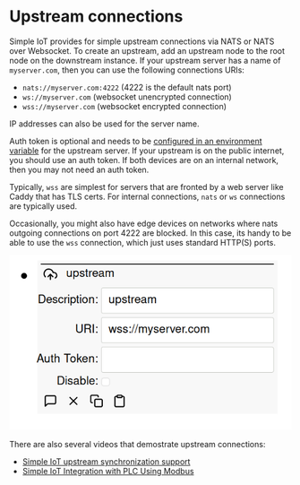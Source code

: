 # Upstream connections

Simple IoT provides for simple upstream connections via NATS or NATS over
Websocket. To create an upstream, add an upstream node to the root node on the
downstream instance. If your upstream server has a name of `myserver.com`, then
you can use the following connections URIs:

- `nats://myserver.com:4222` (4222 is the default nats port)
- `ws://myserver.com` (websocket unencrypted connection)
- `wss://myserver.com` (websocket encrypted connection)

IP addresses can also be used for the server name.

Auth token is optional and needs to be
[configured in an environment variable](configuration.md) for the upstream
server. If your upstream is on the public internet, you should use an auth
token. If both devices are on an internal network, then you may not need an auth
token.

Typically, `wss` are simplest for servers that are fronted by a web server like
Caddy that has TLS certs. For internal connections, `nats` or `ws` connections
are typically used.

Occasionally, you might also have edge devices on networks where nats outgoing
connections on port 4222 are blocked. In this case, its handy to be able to use
the `wss` connection, which just uses standard HTTP(S) ports.

![upstream](images/upstream.png)

There are also several videos that demostrate upstream connections:

- [Simple IoT upstream synchronization support](https://youtu.be/6xB-gXUynQc)
- [Simple IoT Integration with PLC Using Modbus](https://youtu.be/-1PuBoTAzPE)
